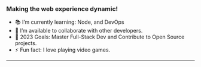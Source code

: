 
###  Making the web experience dynamic! 

- 📚 I’m currently learning: Node, and DevOps
- 👯 I’m available to collaborate with other developers.
- 🥅 2023 Goals: Master Full-Stack Dev and Contribute to Open Source projects.
- ⚡ Fun fact: I love playing video games.
---
